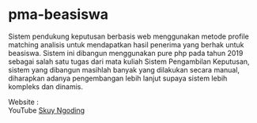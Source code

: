 # pma-beasiswa
Sistem pendukung keputusan berbasis web menggunakan metode profile matching analisis untuk mendapatkan hasil penerima yang berhak untuk beasiswa.
Sistem ini dibangun menggunakan pure php pada tahun 2019 sebagai salah satu tugas dari mata kuliah Sistem Pengambilan Keputusan, sistem yang dibangun masihlah banyak yang dilakukan secara manual, diharapkan adanya pengembangan lebih lanjut supaya sistem lebih kompleks dan dinamis.

Website : 
<br> YouTube <a href="https://youtube.com/c/skuyngoding" target="_blank">Skuy Ngoding</a>
